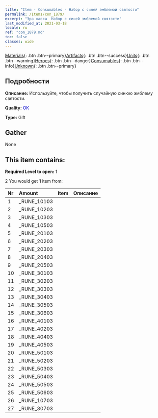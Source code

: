 ```yaml
---
title: "Item - Consumables - Набор с синей эмблемой святости"
permalink: /Items/con_1879/
excerpt: "Эра хаоса  Набор с синей эмблемой святости"
last_modified_at: 2021-03-18
locale: ru
ref: "con_1879.md"
toc: false
classes: wide
---
```

 [Materials](/ru/Items/){: .btn .btn--primary}[Artifacts](/ru/Items/Artifacts/){: .btn .btn--success}[Units](/ru/Items/Units/){: .btn .btn--warning}[Heroes](/ru/Items/Heroes/){: .btn .btn--danger}[Consumables](/ru/Items/Consumables/){: .btn .btn--info}[Unknown](/ru/Items/Unknown/){: .btn .btn--primary}

## Подробности
 **Описание:** Используйте, чтобы получить случайную синюю эмблему святости.

 **Quality:** <span style="color: #0000CD">OK</span>

 **Type:** Gift

## Gather

  None

## This item contains:

 **Required Level to open:** 1

 2 You would get **1** item  from:

  | Nr | Amount |     Item    | Описание |
  |:---|:-------|:------------|:-----------:|
  | 1 | _RUNE_10103 | 
  | 2 | _RUNE_10203 | 
  | 3 | _RUNE_10303 | 
  | 4 | _RUNE_10503 | 
  | 5 | _RUNE_20103 | 
  | 6 | _RUNE_20203 | 
  | 7 | _RUNE_20303 | 
  | 8 | _RUNE_20403 | 
  | 9 | _RUNE_20503 | 
  | 10 | _RUNE_30103 | 
  | 11 | _RUNE_30203 | 
  | 12 | _RUNE_30303 | 
  | 13 | _RUNE_30403 | 
  | 14 | _RUNE_30503 | 
  | 15 | _RUNE_30603 | 
  | 16 | _RUNE_40103 | 
  | 17 | _RUNE_40203 | 
  | 18 | _RUNE_40403 | 
  | 19 | _RUNE_40503 | 
  | 20 | _RUNE_50103 | 
  | 21 | _RUNE_50203 | 
  | 22 | _RUNE_50303 | 
  | 23 | _RUNE_50403 | 
  | 24 | _RUNE_50503 | 
  | 25 | _RUNE_50603 | 
  | 26 | _RUNE_10703 | 
  | 27 | _RUNE_30703 | 
